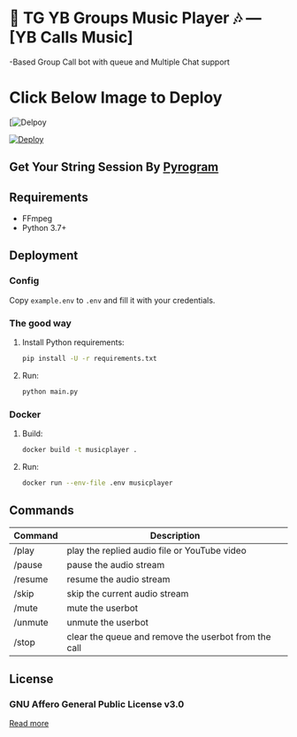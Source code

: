 # 🎤 TG YB Groups Music Player 🎶 — [YB Calls Music] 

-Based Group Call bot with queue and Multiple Chat support

# Click Below Image to Deploy

[![Delpoy](https://telegra.ph/file/ae4fecebac9d00089adf9.jpg)

[![Deploy](https://www.herokucdn.com/deploy/button.svg)](https://heroku.com/deploy?template=https://github.com/itsyogieu/ybgroupsmusicbot)


## Get Your String Session By [Pyrogram](https://replit.com/@HiTechTech1/PyroStringSession)

## Requirements

- FFmpeg
- Python 3.7+

## Deployment

### Config

Copy `example.env` to `.env` and fill it with your credentials.

### The good way

1. Install Python requirements:
   ```bash
   pip install -U -r requirements.txt
   ```
2. Run:
   ```bash
   python main.py
   ```

### Docker

1. Build:
   ```bash
   docker build -t musicplayer .
   ```
2. Run:
   ```bash
   docker run --env-file .env musicplayer
   ```









## Commands

| Command | Description                                          |
| ------- | ---------------------------------------------------- |
| /play   | play the replied audio file or YouTube video         |
| /pause  | pause the audio stream                               |
| /resume | resume the audio stream                              |
| /skip   | skip the current audio stream                        |
| /mute   | mute the userbot                                     |
| /unmute | unmute the userbot                                   |
| /stop   | clear the queue and remove the userbot from the call |

## License

### GNU Affero General Public License v3.0

[Read more](http://www.gnu.org/licenses/#AGPL)

